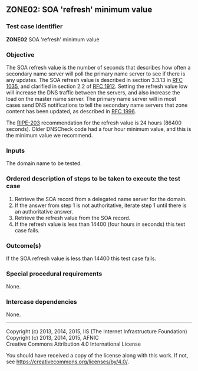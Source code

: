 ## ZONE02: SOA 'refresh' minimum value

### Test case identifier
**ZONE02** SOA 'refresh' minimum value

### Objective

The SOA refresh value is the number of seconds that describes
how often a secondary name server will poll the primary name server
to see if there is any updates. The SOA refresh value is described
in section 3.3.13 in [RFC 1035](https://tools.ietf.org/html/rfc1035),
and clarified in section 2.2 of
[RFC 1912](https://tools.ietf.org/html/rfc1912).
Setting the refresh value low will increase the DNS traffic between
the servers, and also increase the load on the master name server.
The primary name server will in most cases send DNS notifications to
tell the secondary name servers that zone content has been updated,
as described in [RFC 1996](https://tools.ietf.org/html/rfc1996).

The [RIPE-203](https://www.ripe.net/publications/docs/ripe-203) recommendation
for the refresh value is 24 hours (86400 seconds). Older DNSCheck code
had a four hour minimum value, and this is the minimum value we
recommend.

### Inputs

The domain name to be tested.

### Ordered description of steps to be taken to execute the test case

1. Retrieve the SOA record from a delegated name server for the domain.
2. If the answer from step 1 is not authoritative, iterate step 1 until there is an authoritative answer.
3. Retrieve the refresh value from the SOA record.
4. If the refresh value is less than 14400 (four hours in seconds)
   this test case fails.

### Outcome(s)

If the SOA refresh value is less than 14400 this test case fails.

### Special procedural requirements

None.

### Intercase dependencies

None.

-------

Copyright (c) 2013, 2014, 2015, IIS (The Internet Infrastructure Foundation)  
Copyright (c) 2013, 2014, 2015, AFNIC  
Creative Commons Attribution 4.0 International License

You should have received a copy of the license along with this
work.  If not, see <https://creativecommons.org/licenses/by/4.0/>.

